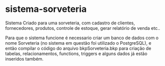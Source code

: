 # sistema-sorveteria

Sistema Criado para uma sorveteria, com cadastro de clientes, fornecedores, produtos, controle de estoque, gerar relatório de venda etc..

Para que o sistema funcione é necessario criar um banco de dados com o nome Sorveteria (no sistema em questão foi utilizado o PostgreSQL), e então compilar o código do arquivo bkpSorveteria.bkp para criação de tabelas, relacionamentos, functions, triggers e alguns dados já estão inseridos também.
